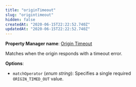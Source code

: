 ```yaml
---
title: "originTimeout"
slug: "origintimeout"
hidden: false
createdAt: "2020-06-15T22:22:52.740Z"
updatedAt: "2020-06-15T22:22:52.740Z"
---
```

__Property Manager name__: [Origin Timeout](https://control.akamai.com/wh/CUSTOMER/AKAMAI/en-US/WEBHELP/property-manager/property-manager-help/csh_lookup.html?id=PM_0019)

Matches when the origin responds with a timeout error.

__Options__:

- `matchOperator` (_enum string_): Specifies a single required `ORIGIN_TIMED_OUT` value.
